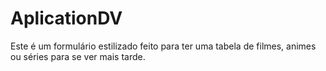 # AplicationDV
Este é um formulário estilizado feito para ter uma tabela de filmes, animes ou séries para se ver mais tarde.
